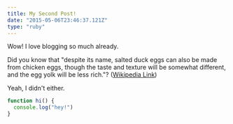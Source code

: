 ```yaml
---
title: My Second Post!
date: "2015-05-06T23:46:37.121Z"
type: "ruby"
---
```


Wow! I love blogging so much already.

Did you know that "despite its name, salted duck eggs can also be made from
chicken eggs, though the taste and texture will be somewhat different, and the
egg yolk will be less rich."?
([Wikipedia Link](https://en.wikipedia.org/wiki/Salted_duck_egg))

Yeah, I didn't either.

```javascript
function hi() {
  console.log("hey!")
}
```
